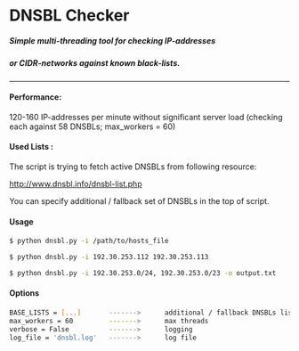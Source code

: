 
DNSBL Checker
=====================================

##### Simple multi-threading tool for checking IP-addresses
##### or CIDR-networks against known black-lists.

----

#### Performance:
120-160 IP-addresses per minute without significant server load
(checking each against 58 DNSBLs; max_workers = 60)

#### Used Lists :
The script is trying to fetch active DNSBLs from following resource:

http://www.dnsbl.info/dnsbl-list.php

You can specify additional / fallback set of DNSBLs in the top of script.

#### Usage
####
```sh
$ python dnsbl.py -i /path/to/hosts_file

$ python dnsbl.py -i 192.30.253.112 192.30.253.113

$ python dnsbl.py -i 192.30.253.0/24, 192.30.253.0/23 -o output.txt
```

#### Options
####
```sh
BASE_LISTS = [...]       ------->      additional / fallback DNSBLs list
max_workers = 60         ------->      max threads
verbose = False          ------->      logging
log_file = 'dnsbl.log'   ------->      log file
```
